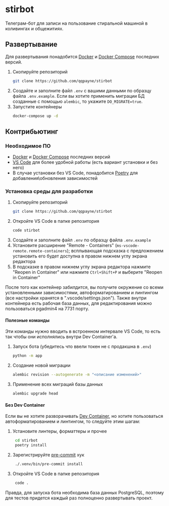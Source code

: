 # stirbot
Телеграм-бот для записи на пользование стиральной машиной в коливингах и общежитиях.

## Развертывание

Для развертывания понадобится [Docker](https://docs.docker.com/engine/install/) и [Docker Compose](https://docs.docker.com/compose/install/) последних версий.

1. Скопируйте репозиторий
   ```bash
   git clone https://github.com/qqpayne/stirbot
   ```
2. Создайте и заполните файл `.env` с вашими данными по образцу файла `.env.example`. Если вы хотите применить миграции БД созданные с помощью `alembic`, то укажите `DO_MIGRATE=true`.
3. Запустите контейнеры
   ```bash
   docker-compose up -d
   ```

## Контрибьютинг

### Необходимое ПО

- [Docker](https://docs.docker.com/engine/install/) и [Docker Compose](https://docs.docker.com/compose/install/) последних версий
- [VS Code](https://code.visualstudio.com/) для более удобной работы (есть вариант установки и без него)
- В случае установки без VS Code, понадобится [Poetry](https://python-poetry.org/) для добавления\обновления зависимостей

### Установка среды для разработки

1. Скопируйте репозиторий
   ```bash
   git clone https://github.com/qqpayne/stirbot
   ```
2. Откройте VS Code в папке репозитория
    ```bash
    code stirbot
    ```
3. Создайте и заполните файл `.env` по образцу файла `.env.example`
4. Установите расширение "Remote - Containers" (`ms-vscode-remote.remote-containers`); всплывающая подсказка с предложением установить его будет доступна в правом нижнем углу экрана редактора
5. В подсказке в правом нижнем углу экрана редактора нажмите "Reopen in Container" или нажмите `Ctrl+Shift+P` и выберите "Reopen in Container"

После того как контейнер забилдится, вы получите окружение со всеми установленными зависимостями, автоформатированием и линтингом (все настройки хранятся в ".vscode/settings.json"). Также внутри контейнера есть рабочая база данных, для редактирования можно пользоваться pgadmin4 на 7731 порту.

#### Полезные команды

Эти команды нужно вводить в встроенном интервале VS Code, то есть так чтобы они исполнялись внутри Dev Container'а.

1. Запуск бота (убедитесь что ввели токен не с продакшна в `.env`)
   ```bash
   python -m app
   ```
2. Создание новой миграции
   ```bash
   alembic revision --autogenerate -m "<описание изменений>"
   ```
3. Применение всех миграций базы данных
   ```bash
   alembic upgrade head
   ```

#### Без Dev Container

Если вы не хотите разворачивать [Dev Container](https://code.visualstudio.com/docs/remote/containers), но хотите пользоваться автоформатированием и линтингом, то следуйте этим шагам:

1. Установите линтеры, форматтеры и прочее
   ```bash
    cd stirbot
    poetry install
   ```
2. Зарегистрируйте [pre-commit](https://pre-commit.com/) хук
   ```bash
    ./.venv/bin/pre-commit install
   ```
3. Откройте VS Code в папке репозитория
   ```bash
    code .
   ```

Правда, для запуска бота необходима база данных PostgreSQL, поэтому для тестов придется каждый раз полноценно развертывать проект.
